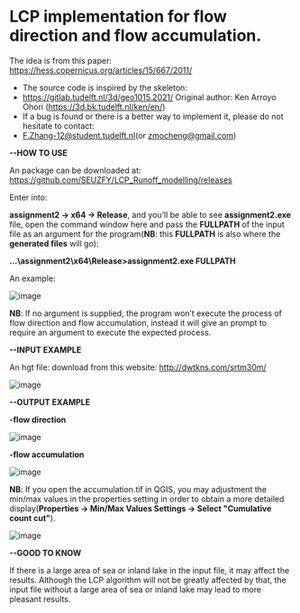 # LCP implementation for flow direction and flow accumulation.
The idea is from this paper: https://hess.copernicus.org/articles/15/667/2011/

 * The source code is inspired by the skeleton:
 * https://gitlab.tudelft.nl/3d/geo1015.2021/ Original author: Ken Arroyo Ohori (https://3d.bk.tudelft.nl/ken/en/)
 * If a bug is found or there is a better way to implement it, please do not hesitate to contact:
 * F.Zhang-12@student.tudelft.nl(or zmocheng@gmail.com)
 
**--HOW TO USE**

An package can be downloaded at: https://github.com/SEUZFY/LCP_Runoff_modelling/releases

Enter into:

**assignment2 -> x64 -> Release**, and you’ll be able to see **assignment2.exe** file, open the command window here and pass the **FULLPATH** of the input file as an argument for the program(**NB**: this **FULLPATH** is also where the **generated files** will go):

**...\assignment2\x64\Release>assignment2.exe FULLPATH**

An example:

![image](https://user-images.githubusercontent.com/72781910/146770183-5cd9ccc2-eccc-4f5a-b48f-3000628f499c.png)

**NB**: If no argument is supplied, the program won’t execute the process of flow direction and flow accumulation, instead it will give an prompt to require an argument to execute the expected process.

**--INPUT EXAMPLE**

An hgt file: download from this website: http://dwtkns.com/srtm30m/

![image](https://user-images.githubusercontent.com/72781910/146772130-df7528a2-9637-4bd6-b926-9219a9a31291.png)

**--OUTPUT EXAMPLE**

**-flow direction**

![image](https://user-images.githubusercontent.com/72781910/146772355-571680fa-6981-4e70-a6b1-9205fdaae3f1.png)

**-flow accumulation**

![image](https://user-images.githubusercontent.com/72781910/146772454-b8311605-03d1-4c1e-8697-2dc8a027c599.png)

**NB**: If you open the accumulation.tif in QGIS, you may adjustment the min/max values in the properties setting in order to obtain a more detailed display(**Properties -> Min/Max Values Settings -> Select "Cumulative count cut"**).

![image](https://user-images.githubusercontent.com/72781910/146772890-310fee57-a6f8-4504-9486-cdfac590c274.png)

**--GOOD TO KNOW**

If there is a large area of sea or inland lake in the input file, it may affect the results. Although the LCP algorithm will not be greatly affected by that, the input file without a large area of sea or inland lake may lead to more pleasant results.


